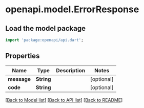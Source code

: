 # openapi.model.ErrorResponse

## Load the model package
```dart
import 'package:openapi/api.dart';
```

## Properties
Name | Type | Description | Notes
------------ | ------------- | ------------- | -------------
**message** | **String** |  | [optional] 
**code** | **String** |  | [optional] 

[[Back to Model list]](../README.md#documentation-for-models) [[Back to API list]](../README.md#documentation-for-api-endpoints) [[Back to README]](../README.md)



